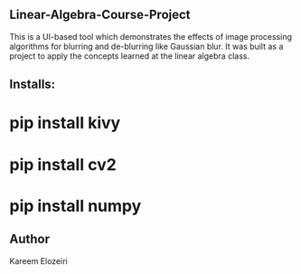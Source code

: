 ## Linear-Algebra-Course-Project
  This is a UI-based tool which demonstrates the effects of image processing algorithms for blurring and de-blurring like Gaussian blur. It was built as a project to apply the concepts learned at the linear algebra class.
## Installs:
 # pip install kivy 
 # pip install cv2 
 # pip install numpy 
## Author 
Kareem Elozeiri
